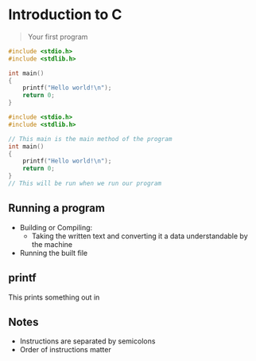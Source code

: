 # Introduction to C

> Your first program

```c
#include <stdio.h>
#include <stdlib.h>

int main()
{
    printf("Hello world!\n");
    return 0;
}
```

```c
#include <stdio.h>
#include <stdlib.h>
```

```c
// This main is the main method of the program
int main()
{
    printf("Hello world!\n");
    return 0;
}
// This will be run when we run our program
```

## Running a program

- Building or Compiling:
  - Taking the written text and converting it a data understandable by the
    machine
- Running the built file

## printf

This prints something out in

## Notes

- Instructions are separated by semicolons
- Order of instructions matter
